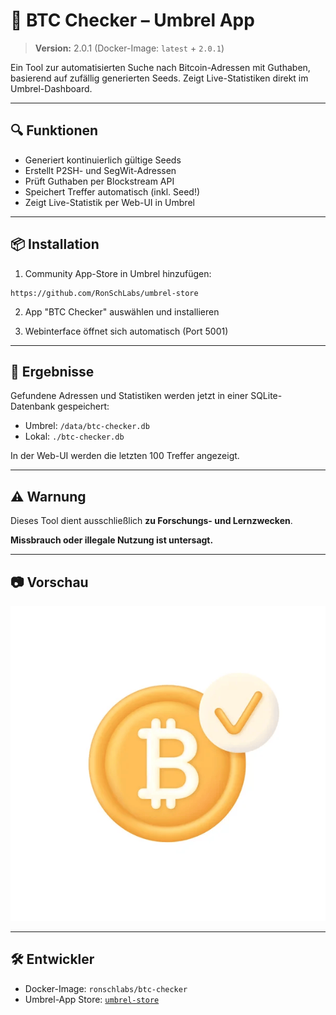 # 🧠 BTC Checker – Umbrel App

> **Version:** 2.0.1 (Docker-Image: `latest` + `2.0.1`)


Ein Tool zur automatisierten Suche nach Bitcoin-Adressen mit Guthaben, basierend auf zufällig generierten Seeds. Zeigt Live-Statistiken direkt im Umbrel-Dashboard.

---

## 🔍 Funktionen

- Generiert kontinuierlich gültige Seeds
- Erstellt P2SH- und SegWit-Adressen
- Prüft Guthaben per Blockstream API
- Speichert Treffer automatisch (inkl. Seed!)
- Zeigt Live-Statistik per Web-UI in Umbrel

---

## 📦 Installation

1. Community App-Store in Umbrel hinzufügen:

```
https://github.com/RonSchLabs/umbrel-store
```


2. App "BTC Checker" auswählen und installieren

3. Webinterface öffnet sich automatisch (Port 5001)

---

## 📁 Ergebnisse

Gefundene Adressen und Statistiken werden jetzt in einer SQLite-Datenbank gespeichert:

- Umbrel: `/data/btc-checker.db`
- Lokal: `./btc-checker.db`

In der Web-UI werden die letzten 100 Treffer angezeigt.


---

## ⚠️ Warnung

Dieses Tool dient ausschließlich **zu Forschungs- und Lernzwecken**.

**Missbrauch oder illegale Nutzung ist untersagt.**

---

## 📷 Vorschau

![Screenshot](https://raw.githubusercontent.com/RonSchLabs/umbrel-store/master/ronschlabs-btc-checker/icon.png)

---

## 🛠️ Entwickler

- Docker-Image: `ronschlabs/btc-checker`
- Umbrel-App Store: [`umbrel-store`](https://github.com/RonSchLabs/umbrel-store)
